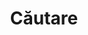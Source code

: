---
title: "Căutare"
slug: "search"
layout: "search"
outputs:
    - html
    - json
menu:
    main:
        weight: 3
        params: 
            icon: search
---
